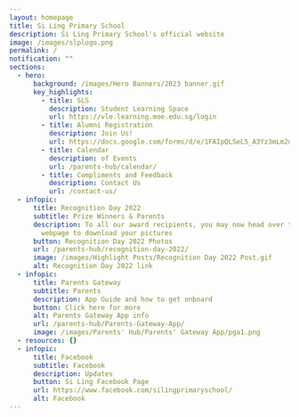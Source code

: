 ```yaml
---
layout: homepage
title: Si Ling Primary School
description: Si Ling Primary School's official website
image: /images/slplogo.png
permalink: /
notification: ""
sections:
  - hero:
      background: /images/Hero Banners/2023 banner.gif
      key_highlights:
        - title: SLS
          description: Student Learning Space
          url: https://vle.learning.moe.edu.sg/login
        - title: Alumni Registration
          description: Join Us!
          url: https://docs.google.com/forms/d/e/1FAIpQLSeL5_A3Yz3mLm2nzaSzjzef-vx1b0bn_hs8i8CMZVKPoPrsNA/viewform
        - title: Calendar
          description: of Events
          url: /parents-hub/calendar/
        - title: Compliments and Feedback
          description: Contact Us
          url: /contact-us/
  - infopic:
      title: Recognition Day 2022
      subtitle: Prize Winners & Parents
      description: To all our award recipients, you may now head over to our school’s
        webpage to download your pictures
      button: Recognition Day 2022 Photos
      url: /parents-hub/recognition-day-2022/
      image: /images/Highlight Posts/Recognition Day 2022 Post.gif
      alt: Recognition Day 2022 link
  - infopic:
      title: Parents Gateway
      subtitle: Parents
      description: App Guide and how to get onboard
      button: Click here for more
      alt: Parents Gateway App info
      url: /parents-hub/Parents-Gateway-App/
      image: /images/Parents' Hub/Parents' Gateway App/pga1.png
  - resources: {}
  - infopic:
      title: Facebook
      subtitle: Facebook
      description: Updates
      button: Si Ling Facebook Page
      url: https://www.facebook.com/silingprimaryschool/
      alt: Facebook
---
```

